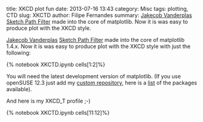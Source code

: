 title: XKCD plot fun
date:  2013-07-16 13:43
category: Misc
tags: plotting, CTD
slug: XKCTD
author: Filipe Fernandes
summary: [Jakecob Vanderplas](http://jakevdp.github.io/) [Sketch Path Filter](https://github.com/matplotlib/matplotlib/pull/1329) made into the core of matplotlib.  Now it is was easy to produce plot with the XKCD style.

[Jakecob Vanderplas](http://jakevdp.github.io/) [Sketch Path Filter](https://github.com/matplotlib/matplotlib/pull/1329) made into the core of matplotlib 1.4.x.  Now it is was easy to produce plot with the XKCD style
with just the following:

{% notebook XKCTD.ipynb cells[1:2]%}

You will need the latest development version of matplotlib.  (If you use
openSUSE 12.3 just add my [custom repository](http://download.opensuse.org/repositories/home:/ocefpaf/openSUSE_12.3/), here
is a [list](http://download.opensuse.org/repositories/home:/ocefpaf/openSUSE_12.3/) of the
packages available).

And here is my XKCD_T profile ;-)

{% notebook XKCTD.ipynb cells[11:12]%}
